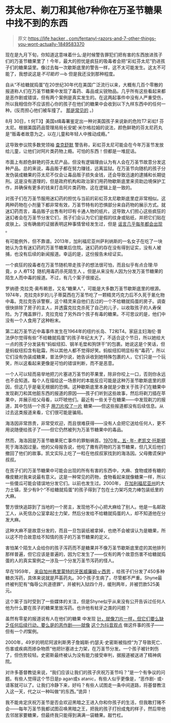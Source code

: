 # 芬太尼、剃刀和其他7种你在万圣节糖果中找不到的东西

> 原文:[https://life hacker . com/fentanyl-razors-and-7-other-things-you-wont-actually-1849583370](https://lifehacker.com/fentanyl-razors-and-7-other-things-you-wont-actually-1849583370)

现在是九月下旬，你知道这意味着什么:是时候警告罪犯们把有害的东西放进孩子们的万圣节糖果里了！今年，最大的担忧是疯狂的吸毒者会把“彩虹芬太尼”扔进孩子们的糖果袋里。像过去每一次歇斯底里的警告一样，这不太可能发生。这太不可能了，我想说这是*不可能的* —b 但是我还没到那种程度。

自从“不给糖就捣蛋”在20世纪30年代在美国广泛流行以来，大概有几百个零散的报道称人们在万圣节糖果中发现了毒药、毒品或尖锐物品。几乎所有这些看起来都是恶作剧或错误，但有两个案例是真实发生的。在这两起事件中没有人严重受伤，所以我相信你不应该担心你的孩子在他们的糖果中会收到以下九样东西中的任何一种。(反而担心他们被车撞了。 [那是常见的](https://www.dmlawusa.com/blog/2021/october/how-common-is-drunk-driving-on-halloween-/) 。)

8月 30日，t 何T3】美国s缉毒署鉴定出一种对美国孩子来说新的危险T7:彩虹f 芬太尼。根据美国药品管理局局长安妮·米尔格拉姆的说法，颜色鲜艳的芬太尼药丸是“贩毒者故意为之，以在儿童和年轻人中推动成瘾。”

这导致参议院多数党领袖 [查克舒默](https://www.newsweek.com/chuck-schumer-fentanyl-halloween-candy-children-fear-dea-drug-dealers-1746133) 警告称，彩虹芬太尼可能会在今年万圣节发放给儿童，让他们对阿片类药物上瘾。可怕的东西！但都是一堆屁话。

市面上有颜色鲜艳的芬太尼产品，但没有逻辑理由认为有人会在万圣节故意分发这种产品。总的来说，毒品贩子都在努力赚钱，远离监狱。在万圣节向随机的孩子分发伪装成糖果的芬太尼不仅会让毒品贩子损失金钱，还会导致迅速的逮捕和长期徒刑。这是没有道理的，但是政府机构和政治家们用药物歇斯底里来资助边境保护工作，并确保有更多的钱来打击阿片类药物，这在逻辑上是一致的。

对孩子们在万圣节服用迷幻药的担忧与当前的彩虹芬太尼歇斯底里症非常相似。这两种药物在小剂量下都非常有效，万圣节特有的恐惧部分来自药物的展示方式。就迷幻药而言，毒品贩子出售有时印有卡通人物的纸片。这导致人们担心这些疯狂的迷幻者会在万圣节分发它们，孩子们会认为它们是假的纹身或贴纸，并把它们贴在皮肤上。没有确凿的证据表明这种事情曾经发生过，但是 [谣言几乎每年都会出现](https://www.eveningtribune.com/story/news/crime/2018/11/03/strong-hpd-halloween-lsd/9335695007/) 。

有可能例外，但不靠谱。2013年，加利福尼亚州萨利纳斯的一名女子在吃了一块她认为含有迷幻药的万圣节糖果后住院。迷幻药的存在没有得到证实，没有人被捕，也没有后续的新闻报道。幸运的是，这份报告未经证实。

一个疯狂的投毒者在万圣节随机带走孩子的想法很可怕，而且似乎有点合理:毕竟，p 人*有*T5】随机用毒药杀死陌生人 。但是从来没有人因为分发万圣节糖果的陌生人而中毒的报道。不过，有几个案子很接近。

罗纳德·克拉克·奥布赖恩，又名“糖果人”，可能是大多数万圣节歇斯底里的根源。1974年，克拉克8岁的儿子蒂莫西在万圣节吃了一颗精灵巧克力后不久死于氰化物中毒。克拉克告诉警察，这个精灵来自他们去过的一个不给糖就捣蛋的房子。调查很快排除了房子的主人，并透露克拉克杀死了自己的儿子，以收取孩子的人寿保险。为了掩盖罪行，克拉克给了另外四个孩子有毒的糖果。不可思议的是，他们中没有一个人食用了这种粉末。

第二起万圣节近中毒事件发生在1964年的纽约长岛、T2和T4。家庭主妇海伦·普法伊尔觉得有些“不给糖就捣蛋”的孩子年纪太大了，不适合这个节日，所以她给大一点的孩子分发装有“蚂蚁纽扣、钢羊毛垫和狗饼干”的包裹。她说这是个笑话，但是蚂蚁纽扣含有砒霜，所以其他人都不觉得好笑。蚂蚁纽扣明显标有“毒药”，所以它们没有伪装成糖果，普法伊尔说，她告诉收到她特殊包裹的人，它们只是一个玩笑，所以这看起来更像是可怕的错误判断，而不是恶意。

一个人可以轻而易举地把刀片塞进万圣节的苹果里，除非你咬上一口，否则你永远也不会知道。每个人在描绘这一场景时的本能反应可能是这种万圣节歇斯底里的原因，但这几乎是毫无根据的恐惧。这种歇斯底里本身就是少数关于孩子们在糖果中发现剃刀和其他脏东西的报道的原因——孩子们听到这些故事，然后将剃刀插在苹果中，并展示给父母看，以吓唬他们。最近有一些关于在糖果——中发现剃刀的报道，其中包括一个孩子 [用刀片咬了一片](https://www.miamiherald.com/news/state/florida/article255638291.html) 糖果——但这些报道都没有后续信息。从过去这类报道来看，它们很可能是骗局。

海洛因非常昂贵，非常受欢迎，而且很难获得——没有人会把它送给任何人，更不用说随便给孩子了——但它仍然被列为万圣节糖果中的毒品。

然而，海洛因是万圣节糖果死亡事件的罪魁祸首。[1970年，五- 年- 老凯文·托斯顿](https://www.nytimes.com/1970/11/10/archives/boy-5-who-died-of-heroin-may-have-taken-a-capsule.html) 死于海洛因过量。他的父母报告说，他吃了撒有药物的万圣节糖果，但几天后他们撤回了他们的故事。凯文实际上吃了一粒在他叔叔家找到的海洛因。父母撒谎保护叔叔。

在孩子们的万圣节糖果中可能会出现的所有有害的东西中，大麻、食物或掺有糖的橡皮糖对我来说最有意义。这是一种常见的药物，食物看起来就像糖果一样，所以一些傻瓜可能会错误地分发它们。以前也发生过。2000年， [在加利福尼亚州](https://www.sfgate.com/bayarea/article/Hercules-Parents-Find-Pot-in-Halloween-Candy-2730528.php)的大力士镇，至少有9个“不给糖就捣蛋”的孩子得到了包在士力架巧克力棒包装纸里的大麻。

警方很快追踪到了当地的一个房主，发现他不小心把大麻给了别人。他是一名邮政工人，从死信办公室拿起士力架，然后分发给不给糖就捣蛋的人，却不知道他在分发大麻。

这种大麻不是故意分发的，而且一旦包装纸被拿掉，也绝不会被误认为是糖果，所以这不符合故意给不知情的孩子的万圣节糖果的定义。

害怕某个陌生人会给你的孩子泻药而不是糖果并不像万圣节歇斯底里症的其他排列那样普遍，但它应该是普遍的，因为它发生了——仅有的两个故意伤害不给糖就捣蛋的人的真实案例之一涉及一个分发万圣节泻药的怪人。

早在1959年， [来自加州弗里蒙特的牙医威廉姆·v·西恩](https://timesmachine.nytimes.com/timesmachine/1959/11/04/80559444.html?pageNumber=31) ，给孩子们分发了450多种糖衣泻药，具体来说就是芦荟药丸。30个孩子生病了，尽管都不严重。Shyne最终被判犯有“侮辱公共道德罪”，并被判入狱四个月，缓刑两年，并被罚款525美元。

这个案子当时受到了一些媒体的关注，但是Shyne似乎从来没有公开告诉过任何人他为什么要在孩子的糖果里放泻药。也许他有蛀牙之类的问题？

虽然有零星的报道说有人在他们的糖果 中发现 [针，就像刀片一样，但它们要么缺乏任何后续行动，要么是的恶作剧——就像](https://www.cnn.com/2021/11/01/us/sewing-needles-found-in-halloween-candy-trnd/index.html) [这个为抖音观点](https://nypost.com/2021/11/03/ny-teen-arrested-for-alleged-needle-in-halloween-candy-lie/) 做这件事的孩子——但有一个*的*案例。

2000年，49岁的明尼阿波利斯男子詹姆斯·约瑟夫·史密斯被指控“为了导致死亡、伤害或疾病而掺杂物质”他把针塞进士力架，在万圣节分发。一个孩子被针刺伤了，但伤势较轻。史密斯最终被认为没有能力接受审判，据报道被送进了精神病院。

对许多基督教徒来说，“我们应该让我们的孩子庆祝万圣节吗？”是一个有争议的问题。有些人觉得这个节日是p agan或s atanic，有些人似乎更像是，“恶作剧- 或- 请客就可以了。让我们冷静下来，好吗？有些人试图走一条中间道路，将基督教注入这一天，代之以一种叫做“的东西。”诡异！

我不能肯定庆祝万圣节是否会欢迎黑暗之王进入你和你孩子的生活，但我敢打赌不会——每年万圣节我都试图召唤黑暗之王，把我的孩子打扮成鬼的样子，然后带他去邻居家要糖果，但最终我只能得到满满一袋糖果。敲竹杠。